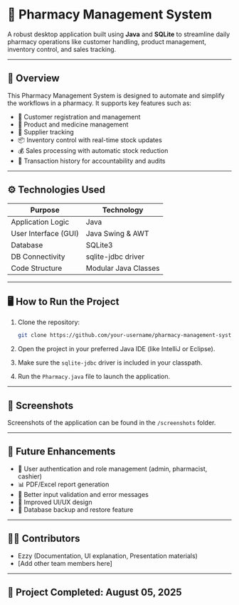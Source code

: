 # 💊 Pharmacy Management System

A robust desktop application built using **Java** and **SQLite** to streamline daily pharmacy operations like customer handling, product management, inventory control, and sales tracking.

---

## 📌 Overview

This Pharmacy Management System is designed to automate and simplify the workflows in a pharmacy. It supports key features such as:

- 👥 Customer registration and management
- 💊 Product and medicine management
- 🚚 Supplier tracking
- 📦 Inventory control with real-time stock updates
- 💰 Sales processing with automatic stock reduction
- 🧾 Transaction history for accountability and audits

---

## ⚙️ Technologies Used

| Purpose                 | Technology         |
|------------------------|--------------------|
| Application Logic      | Java               |
| User Interface (GUI)   | Java Swing & AWT   |
| Database               | SQLite3            |
| DB Connectivity        | sqlite-jdbc driver |
| Code Structure         | Modular Java Classes |

---

## 🖥️ How to Run the Project

1. Clone the repository:
   ```bash
   git clone https://github.com/your-username/pharmacy-management-system.git
   ```

2. Open the project in your preferred Java IDE (like IntelliJ or Eclipse).

3. Make sure the `sqlite-jdbc` driver is included in your classpath.

4. Run the `Pharmacy.java` file to launch the application.

---

## 📸 Screenshots

Screenshots of the application can be found in the `/screenshots` folder.

---

## 🚀 Future Enhancements

- 🔐 User authentication and role management (admin, pharmacist, cashier)
- 📊 PDF/Excel report generation
- 🧠 Better input validation and error messages
- 🎨 Improved UI/UX design
- 💾 Database backup and restore feature

---

## 🧑‍💻 Contributors

- Ezzy (Documentation, UI explanation, Presentation materials)
- [Add other team members here]

---

## 📅 Project Completed: August 05, 2025
